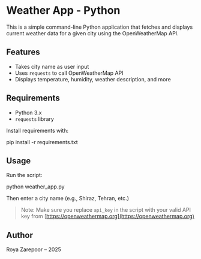 # Weather App - Python

This is a simple command-line Python application that fetches and displays current weather data for a given city using the OpenWeatherMap API.

## Features

- Takes city name as user input
- Uses `requests` to call OpenWeatherMap API
- Displays temperature, humidity, weather description, and more

## Requirements

- Python 3.x
- `requests` library

Install requirements with:

pip install -r requirements.txt


## Usage

Run the script:

python weather_app.py

Then enter a city name (e.g., Shiraz, Tehran, etc.)

> Note: Make sure you replace `api_key` in the script with your valid API key from [https://openweathermap.org](https://openweathermap.org)

## Author

Roya Zarepoor – 2025  
